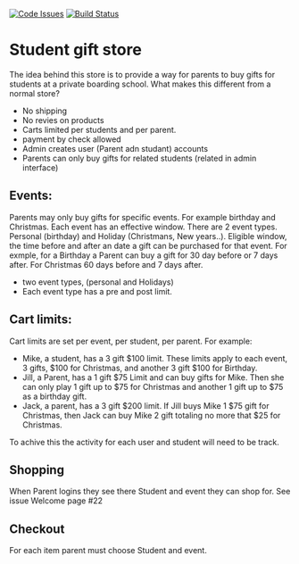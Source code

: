 [![Code Issues](https://www.quantifiedcode.com/api/v1/project/cff3699fed0b4fb29267c07aa20c9886/badge.svg)](https://www.quantifiedcode.com/app/project/cff3699fed0b4fb29267c07aa20c9886)
[![Build Status](https://travis-ci.org/Heteroskedastic/internal-ecom.svg?branch=master)](https://travis-ci.org/Heteroskedastic/internal-ecom)

# Student gift store

The idea behind this store is to provide a way for parents to buy gifts for students at a private boarding school.
What makes this different from a normal store?
* No shipping
* No revies on products
* Carts limited per students and per parent.
* payment by check allowed
* Admin creates user (Parent adn studant) accounts
* Parents can only buy gifts for related students (related in admin interface)

## Events:
Parents may only buy gifts for specific events. For example birthday and Christmas. Each event has an effective window. There are 2 event types. Personal (birthday) and Holiday (Christmans, New years..). Eligible window, the time before and after an date a gift can be purchased for that event. For exmple, for a Birthday a Parent can buy a gift for 30 day before or 7 days after. For Christmas 60 days before and 7 days after.
* two event types, (personal and Holidays)
* Each event type has a pre and post limit.


## Cart limits:
Cart limits are set per event, per student, per parent. 
For example: 
* Mike, a student, has a 3 gift $100 limit. These limits apply to each event, 3 gifts, $100 for Christmas, and another 3 gift $100 for Birthday.
* Jill, a Parent, has a 1 gift $75 Limit and can buy gifts for Mike. Then she can only play 1 gift up to $75 for Christmas and another 1 gift up to $75  as a birthday gift.
* Jack, a parent, has a 3 gift $200 limit. If Jill buys Mike 1 $75 gift for Christmas, then Jack can buy Mike 2 gift totaling no more that $25 for Christmas.

To achive this the activity for each user and student will need to be track.

## Shopping
When Parent logins they see there Student and event they can shop for.
See issue Welcome page #22

## Checkout
For each item parent must choose Student and event.
